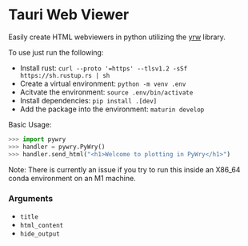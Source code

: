 # Tauri Web Viewer

Easily create HTML webviewers in python utilizing the [yrw](https://github.com/tauri-apps/wry) library.

To use just run the following:
- Install rust: `curl --proto '=https' --tlsv1.2 -sSf https://sh.rustup.rs | sh`
- Create a virtual environment: `python -m venv .env`
- Acitvate the environment: `source .env/bin/activate`
- Install dependencies: `pip install .[dev]`
- Add the package into the environment: `maturin develop`


Basic Usage:
```python
>>> import pywry
>>> handler = pywry.PyWry()
>>> handler.send_html("<h1>Welcome to plotting in PyWry</h1>")
```
Note: There is currently an issue if you try to run this inside an X86_64 conda
environment on an M1 machine.


### Arguments

- `title`
- `html_content`
- `hide_output`
